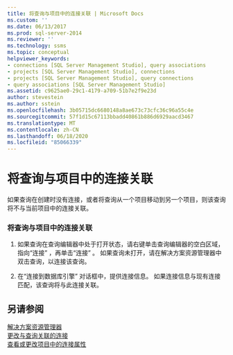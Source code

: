 ```yaml
---
title: 将查询与项目中的连接关联 | Microsoft Docs
ms.custom: ''
ms.date: 06/13/2017
ms.prod: sql-server-2014
ms.reviewer: ''
ms.technology: ssms
ms.topic: conceptual
helpviewer_keywords:
- connections [SQL Server Management Studio], query associations
- projects [SQL Server Management Studio], connections
- projects [SQL Server Management Studio], query connections
- query associations [SQL Server Management Studio]
ms.assetid: c9625ae0-29c1-4179-a709-51b7e2f9e23d
author: stevestein
ms.author: sstein
ms.openlocfilehash: 3b05715dc6680148a8ae673c73cfc36c96a55c4e
ms.sourcegitcommit: 57f1d15c67113bbadd40861b886d6929aacd3467
ms.translationtype: MT
ms.contentlocale: zh-CN
ms.lasthandoff: 06/18/2020
ms.locfileid: "85066339"
---
```

# <a name="associate-a-query-with-a-connection-in-a-project"></a>将查询与项目中的连接关联
  如果查询在创建时没有连接，或者将查询从一个项目移动到另一个项目，则该查询将不与当前项目中的连接关联。  
  
### <a name="to-associate-a-query-with-a-connection-in-a-project"></a>将查询与项目中的连接关联  
  
1.  如果查询在查询编辑器中处于打开状态，请右键单击查询编辑器的空白区域，指向“连接”  ，再单击“连接”  。 如果查询未打开，请在解决方案资源管理器中双击查询，以连接该查询。  
  
2.  在“连接到数据库引擎”  对话框中，提供连接信息。 如果连接信息与现有连接匹配，该查询将与此连接关联。  
  
## <a name="see-also"></a>另请参阅  
 [解决方案资源管理器](solution-explorer.md)   
 [更改与查询关联的连接](change-the-connection-associated-with-a-query.md)   
 [查看或更改项目中的连接属性](view-or-change-the-properties-of-a-connection-in-a-project.md)  
  
  
